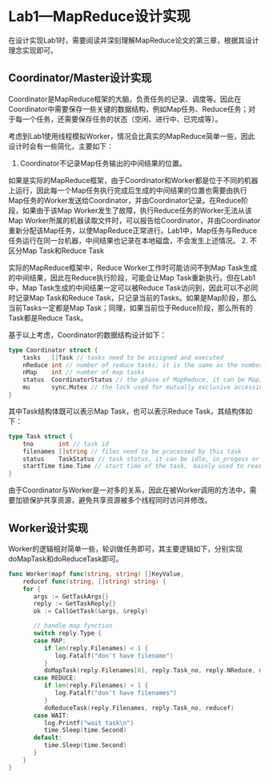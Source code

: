 # Lab1—MapReduce设计实现
在设计实现Lab1时，需要阅读并深刻理解MapReduce论文的第三章，根据其设计理念实现即可。
## Coordinator/Master设计实现
Coordinator是MapReduce框架的大脑，负责任务的记录、调度等。因此在Coordinator中需要保存一些关键的数据结构，例如Map任务、Reduce任务；对于每一个任务，还需要保存任务的状态（空闲、进行中、已完成等）。

考虑到Lab1使用线程模拟Worker，情况会比真实的MapReduce简单一些，因此设计时会有一些简化，主要如下：
1. Coordinator不记录Map任务输出的中间结果的位置。

如果是实际的MapReduce框架，由于Coordinator和Worker都是位于不同的机器上运行，因此每一个Map任务执行完成后生成的中间结果的位置也需要由执行Map任务的Worker发送给Coordinator，并由Coordinator记录。在Reduce阶段，如果由于该Map Worker发生了故障，执行Reduce任务的Worker无法从该Map Worker所属的机器读取文件时，可以报告给Coordinator，并由Coordinator重新分配该Map任务，以使MapReduce正常进行。Lab1中，Map任务与Reduce任务运行在同一台机器，中间结果也记录在本地磁盘，不会发生上述情况。
2. 不区分Map Task和Reduce Task

实际的MapReduce框架中，Reduce Worker工作时可能访问不到Map Task生成的中间结果，因此在Reduce执行阶段，可能会让Map Task重新执行。但在Lab1中，Map Task生成的中间结果一定可以被Reduce Task访问到，因此可以不必同时记录Map Task和Reduce Task，只记录当前的Tasks。如果是Map阶段，那么当前Tasks一定都是Map Task；同理，如果当前位于Reduce阶段，那么所有的Task都是Reduce Task。
   
基于以上考虑，Coordinator的数据结构设计如下：
```Go
type Coordinator struct {
    tasks   []Task // tasks need to be assigned and executed
    nReduce int // number of reduce tasks; it is the same as the number of final files
    nMap    int // number of map tasks
    status  CoordinatorStatus // the phase of MapReduce, it can be Map, Reduce or Finish
    mu      sync.Mutex // the lock used for mutually exclusive accessing
}
```
其中Task结构体既可以表示Map Task，也可以表示Reduce Task，其结构体如下：
```Go
type Task struct {
    tno       int // task id
    filenames []string // files need to be processed by this task
    status    TaskStatus // task status, it can be idle, in_progess or completed
    startTime time.Time // start time of the task， mainly used to reassign the task when the task is overtime
}
```
由于Coordinator与Worker是一对多的关系，因此在被Worker调用的方法中，需要加锁保护共享资源，避免共享资源被多个线程同时访问并修改。

## Worker设计实现
Worker的逻辑相对简单一些，轮训做任务即可，其主要逻辑如下，分别实现doMapTask和doReduceTask即可。
```Go
func Worker(mapf func(string, string) []KeyValue,
    reducef func(string, []string) string) {
    for {
       args := GetTaskArgs{}
       reply := GetTaskReply{}
       ok := CallGetTask(&args, &reply)

       // handle map fynction
       switch reply.Type {
       case MAP:
          if len(reply.Filenames) < 1 {
             log.Fatalf("don't have filename")
          }
          doMapTask(reply.Filenames[0], reply.Task_no, reply.NReduce, mapf)
       case REDUCE:
          if len(reply.Filenames) < 1 {
             log.Fatalf("don't have filenames")
          }
          doReduceTask(reply.Filenames, reply.Task_no, reducef)
       case WAIT:
          log.Printf("wait task\n")
          time.Sleep(time.Second)
       default:
          time.Sleep(time.Second)
       }
    }
}
```